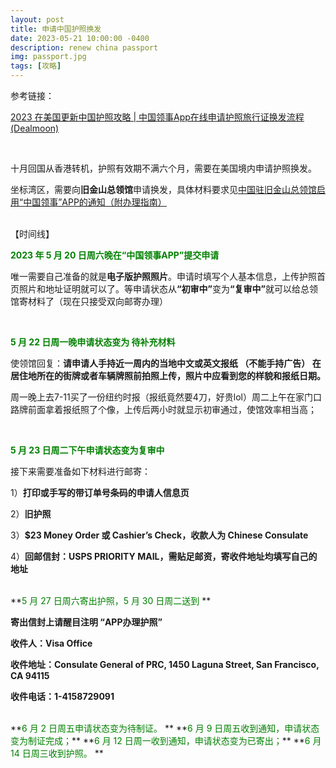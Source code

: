 ```yaml
---
layout: post
title: 申请中国护照换发
date: 2023-05-21 10:00:00 -0400
description: renew china passport
img: passport.jpg
tags: [攻略]
---
```



参考链接：


<a href="https://www.dealmoon.com/guide/955938" target="_blank">2023 在美国更新中国护照攻略 | 中国领事App在线申请护照旅行证换发流程 (Dealmoon)</a>



<br>

十月回国从香港转机，护照有效期不满六个月，需要在美国境内申请护照换发。

坐标湾区，需要向<b>旧金山总领馆</b>申请换发，具体材料要求见<a href="http://sanfrancisco.china-consulate.gov.cn/qianzhen/fzlxz/202105/t20210531_9018452.htm" target="_blank">中国驻旧金山总领馆启用“中国领事”APP的通知（附办理指南）</a>



<br>
【时间线】

**<span style="color:green">2023 年 5 月 20 日周六晚在“中国领事APP”提交申请</span>**

唯一需要自己准备的就是<b>电子版护照照片</b>。申请时填写个人基本信息，上传护照首页照片和地址证明就可以了。等申请状态从<b>“初审中”</b>变为<b>“复审中”</b>就可以给总领馆寄材料了（现在只接受双向邮寄办理）

<br>

**<span style="color:green">5 月 22 日周一晚申请状态变为 待补充材料</span>**


使领馆回复：<b>请申请人手持近一周内的当地中文或英文报纸 （不能手持广告） 在居住地所在的街牌或者车辆牌照前拍照上传，照片中应看到您的样貌和报纸日期。</b>

周一晚上去7-11买了一份纽约时报（报纸竟然要4刀，好贵lol）周二上午在家门口路牌前面拿着报纸照了个像，上传后两小时就显示初审通过，使馆效率相当高；

<br>


**<span style="color:green">5 月 23 日周二下午申请状态变为复审中</span>**

接下来需要准备如下材料进行邮寄：

1）<b>打印或手写的带订单号条码的申请人信息页</b> 

2）<b>旧护照</b>

3）<b>$23 Money Order 或 Cashier’s Check，收款人为 Chinese Consulate</b>


4）<b>回邮信封：USPS PRIORITY MAIL，需贴足邮资，寄收件地址均填写自己的地址</b>


<br>
**<span style="color:green">5 月 27 日周六寄出护照，5 月 30 日周二送到 </span>**

<b>寄出信封上请醒目注明 “APP办理护照”</b> 

<b>收件人：Visa Office</b>

<b>收件地址：Consulate General of PRC, 1450 Laguna Street, San Francisco, CA 94115 </b>

<b>收件电话：1-4158729091</b>


<br>
**<span style="color:green">6 月 2 日周五申请状态变为待制证。 </span>**
**<span style="color:green">6 月 9 日周五收到通知，申请状态变为制证完成；</span>**
**<span style="color:green">6 月 12 日周一收到通知，申请状态变为已寄出；</span>**
**<span style="color:green">6 月 14 日周三收到护照。 </span>**






